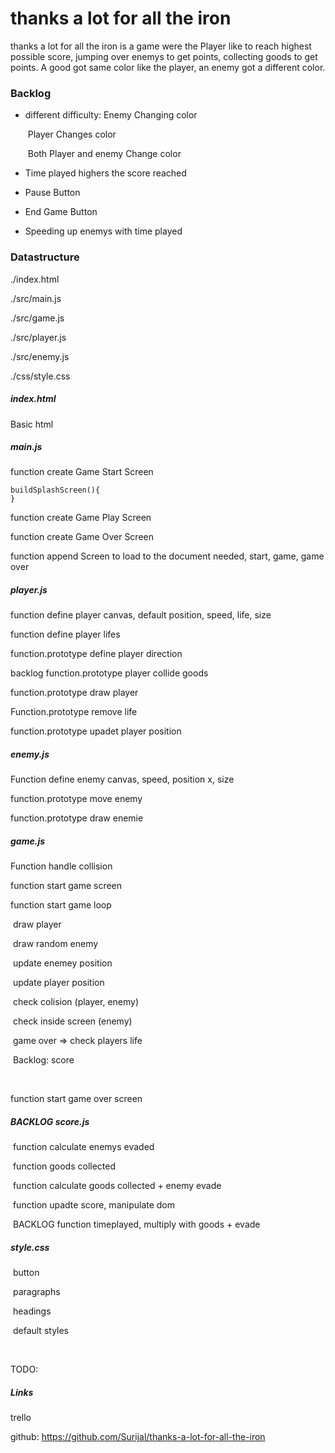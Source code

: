 # thanks a lot for all the iron

thanks a lot for all the iron is a game were the Player like to reach highest possible score, jumping over enemys to get points, collecting goods to get points. A good got same color like the player, an enemy got a different color.

### Backlog

- different difficulty:		Enemy Changing color

  ​									Player Changes color

  ​									Both Player and enemy Change color

- Time played highers the score reached

- Pause Button

- End Game Button

- Speeding up enemys with time played



### Datastructure

./index.html

./src/main.js

./src/game.js

./src/player.js

./src/enemy.js

./css/style.css



##### index.html

Basic html

<style href="./css/styles.css"></style>
<script scr="./src/main.js"></script>
<script src="./src/game.js"></script>
<script src="./src/player.js"></script>
<script src="./src/enemy.js"></script>




##### main.js

function create Game Start Screen

```
buildSplashScreen(){
}
```

function create Game Play Screen

function create Game Over Screen

function append Screen to load to the document needed, start, game, game over



##### player.js

function define player canvas, default position, speed, life, size

function define player lifes

function.prototype define player direction 

backlog function.prototype player collide goods

function.prototype draw player

Function.prototype remove life

function.prototype upadet player position



##### enemy.js

Function define enemy canvas, speed, position x, size

function.prototype move enemy

function.prototype draw enemie



##### game.js

Function handle collision

function start game screen

function start game loop

​	draw player

​	draw random enemy

​	update enemey position

​	update player position

​	check colision	(player, enemy)

​	check inside screen (enemy)

​	game over => check players life

​	Backlog: score

​	

function start game over screen





##### BACKLOG score.js

​	function calculate enemys evaded

​	function goods collected

​	function calculate goods collected + enemy evade

​	function upadte score, manipulate dom

​	BACKLOG function timeplayed, multiply with goods + evade



##### style.css

​	button

​	paragraphs

​	headings

​	default styles

​	



TODO:





##### Links

trello

github:	https://github.com/Surijal/thanks-a-lot-for-all-the-iron



































